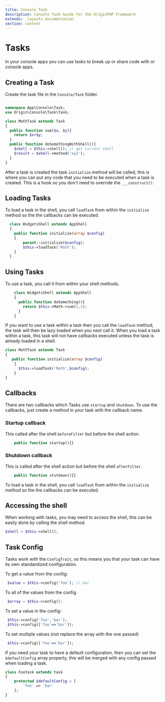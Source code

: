 ```yaml
---
title: Console Task
description: Console Task Guide for the OriginPHP Framework
extends: _layouts.documentation
section: content
---
```

# Tasks

In your console apps you can use tasks to break up or share code with or console apps.

## Creating a Task

Create the task file in the `Console/Task` folder.

```php

namespace App\Console\Task;
use Origin\Console\Task\Task;

class MathTask extends Task
{
  public function sum($x, $y){
    return $x+$y;
  }
  public function doSomethingWithShell(){
    $shell = $this->shell(); // get current shell
    $result = $shell->method('xyz');
  }
}
```

After a task is created the task `initialize` method will be called, this is where you can put any code
that you need to be executed when a task is created. This is a hook so you don't need to override the `___construct()`.

## Loading Tasks

To load a task in the shell, you call `loadTask` from within the `initialize` method so the the callbacks can be executed.

```php
  class WidgetsShell extends AppShell
  {
    public function initialize(array $config)
    {
        parent::initialize($config);
        $this->loadTask('Math');
    }
  }

```

## Using Tasks

 To use a task, you call it from within your shell methods.

```php
    class WidgetsShell extends AppShell
    {
      public function doSomething(){
        return $this->Math->sum(1,2);
      }
    }

```

If you want to use a task within a task then you call the `loadTask` method, the task will then be lazy loaded when you next call it. When you load a task within a task, this task will not have callbacks executed unless the task is already loaded in a shell.

```php
class MathTask extends Task
{
   public function initialize(array $config)
    {
      $this->loadTask('Math',$config);
    }
}
```

## Callbacks

There are two callbacks which Tasks use `startup` and `shutdown`. To use the callbacks, just create a method in your task with the callback name.

### Startup callback

This called after the shell `beforeFilter` but before the shell action.

```php
    public function startup(){}
```

### Shutdown callback

This is called after the shell action but before the shell `afterFilter`.

```php
    public function stutdown(){}
```
To load a task in the shell, you call `loadTask` from within the `initialize` method so the the callbacks can be executed.

## Accessing the shell

When working with tasks, you may need to access the shell, this can be easily done by calling the shell method.

```php
$shell = $this->shell();
```

## Task Config

Tasks work with the `ConfigTrait`, so this means you that your task can have its own standardized configuration.

To get a value from the config:

```php
 $value = $this->config('foo'); // bar
```

To all of the values from the config

```php
 $array = $this->config();
```

To set a value in the config:

```php
 $this->config('foo','bar');
 $this->config(['foo'=>'bar']);
```

To set multiple values (not replace the array with the one passed)

```php
 $this->config(['foo'=>'bar']);
```

If you need your task to have a default configuration, then you can set the `$defaultConfig` array property, this will be merged with any config passed when loading a task.

```php
class Footask extends task
{
    protected $defaultConfig = [
        'foo' => 'bar'
    ];
}
```